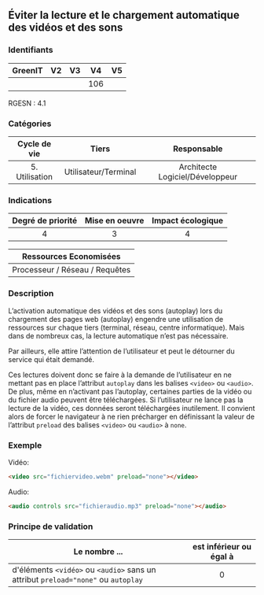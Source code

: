 ## Éviter la lecture et le chargement automatique des vidéos et des sons

### Identifiants

| GreenIT | V2  | V3  | V4  | V5  |
| :-----: | :-: | :-: | :-: | :-: |
|         |     |     | 106 |     |

RGESN : 4.1

### Catégories

|  Cycle de vie  |        Tiers         |           Responsable           |
| :------------: | :------------------: | :-----------------------------: |
| 5. Utilisation | Utilisateur/Terminal | Architecte Logiciel/Développeur |

### Indications

| Degré de priorité | Mise en oeuvre | Impact écologique |
| :---------------: | :------------: | :---------------: |
|         4         |       3        |         4         |

|     Ressources Economisées     |
| :----------------------------: |
| Processeur / Réseau / Requêtes |

### Description

L’activation automatique des vidéos et des sons (autoplay) lors du chargement des pages web (autoplay) engendre une utilisation de ressources sur chaque tiers (terminal, réseau, centre informatique). Mais dans de nombreux cas, la lecture automatique n’est pas nécessaire.

Par ailleurs, elle attire l’attention de l’utilisateur et peut le détourner du service qui était demandé.

Ces lectures doivent donc se faire à la demande de l’utilisateur en ne mettant pas en place l’attribut `autoplay` dans les balises `<video>` ou `<audio>`. De plus, même en n’activant pas l’autoplay, certaines parties de la vidéo ou du fichier audio peuvent être téléchargées. Si l’utilisateur ne lance pas la lecture de la vidéo, ces données seront téléchargées inutilement. Il convient alors de forcer le navigateur à ne rien précharger en définissant la valeur de l’attribut `preload` des balises `<video>` ou `<audio>` à `none`.

### Exemple

Vidéo:

```html
<video src="fichiervideo.webm" preload="none"></video>
```

Audio:

```html
<audio controls src="fichieraudio.mp3" preload="none"></audio>
```

### Principe de validation

| Le nombre ...                                                                     | est inférieur ou égal à |
| --------------------------------------------------------------------------------- | :---------------------: |
| d'éléments `<vidéo>` ou `<audio>` sans un attribut `preload="none"` ou `autoplay` |            0            |

